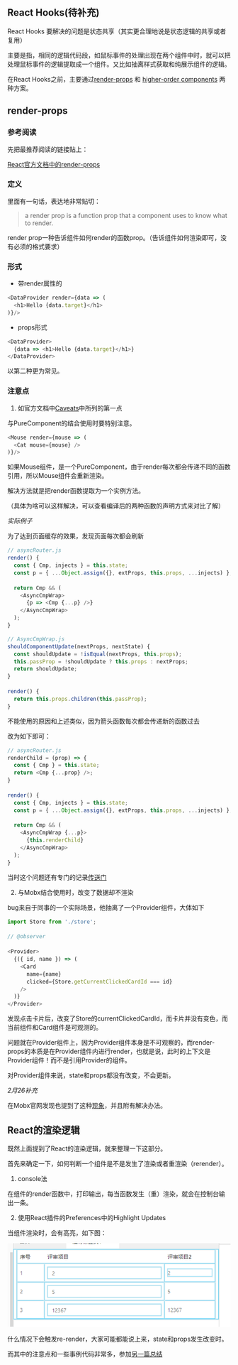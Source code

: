 ## React Hooks(待补充)

React Hooks 要解决的问题是状态共享（其实更合理地说是状态逻辑的共享或者复用）

主要是指，相同的逻辑代码段，如鼠标事件的处理出现在两个组件中时，就可以把处理鼠标事件的逻辑提取成一个组件。又比如抽离样式获取和纯展示组件的逻辑。

在React Hooks之前，主要通过[render-props](https://reactjs.org/docs/render-props.html) 和 [higher-order components](https://reactjs.org/docs/higher-order-components.html) 两种方案。

## render-props

### 参考阅读

先把最推荐阅读的链接贴上：

[React官方文档中的render-props](https://reactjs.org/docs/render-props.html)

### 定义

里面有一句话，表达地非常贴切：

> a render prop is a function prop that a component uses to know what to render.

render prop一种告诉组件如何render的函数prop。（告诉组件如何渲染即可，没有必须的格式要求）

### 形式

- 带render属性的

```js
<DataProvider render={data => (
  <h1>Hello {data.target}</h1>
)}/>
```

- props形式

```js
<DataProvider> 
  {data => <h1>Hello {data.target}</h1>}
</DataProvider>
```

以第二种更为常见。

### 注意点

1. 如官方文档中[Caveats](https://reactjs.org/docs/render-props.html#caveats)中所列的第一点

与PureComponent的结合使用时要特别注意。

```js
<Mouse render={mouse => (
  <Cat mouse={mouse} />
)}/>
```

如果Mouse组件，是一个PureComponent，由于render每次都会传递不同的函数引用，所以Mouse组件会重新渲染。

解决方法就是把render函数提取为一个实例方法。

（具体为啥可以这样解决，可以查看编译后的两种函数的声明方式来对比了解）


*实际例子*

为了达到页面缓存的效果，发现页面每次都会刷新

```js
// asyncRouter.js
render() {
  const { Cmp, injects } = this.state;
  const p = { ...Object.assign({}, extProps, this.props, ...injects) };

  return Cmp && (
    <AsyncCmpWrap>
      {p => <Cmp {...p} />}
    </AsyncCmpWrap>
  );
}
```

```js
// AsyncCmpWrap.js
shouldComponentUpdate(nextProps, nextState) {
  const shouldUpdate = !isEqual(nextProps, this.props);
  this.passProp = !shouldUpdate ? this.props : nextProps;
  return shouldUpdate;
}

render() {
  return this.props.children(this.passProp);
}
```

不能使用的原因和上述类似，因为箭头函数每次都会传递新的函数过去

改为如下即可：

```js
// asyncRouter.js
renderChild = (prop) => {
  const { Cmp } = this.state;
  return <Cmp {...prop} />;
}

render() {
  const { Cmp, injects } = this.state;
  const p = { ...Object.assign({}, extProps, this.props, ...injects) };

  return Cmp && (
    <AsyncCmpWrap {...p}>
      {this.renderChild}
    </AsyncCmpWrap>
  );
}
```

当时这个问题还有专门的记录[传送门](https://github.com/HuangQiii/Daily/blob/master/1220-render/1220-render.md)

2. 与Mobx结合使用时，改变了数据却不渲染

bug来自于同事的一个实际场景，他抽离了一个Provider组件，大体如下

```js
import Store from './store';

// @observer

<Provider>
  {({ id, name }) => (
    <Card
      name={name}
      clicked={Store.getCurrentClickedCardId === id}
    />
  )}
</Provider>
```

发现点击卡片后，改变了Store的currentClickedCardId，而卡片并没有变色，而当前组件和Card组件是可观测的。

问题就在Provider组件上，因为Provider组件本身是不可观察的，而render-props的本质是在Provider组件内进行render，也就是说，此时的上下文是Provider组件！而不是引用Provider的组件。

对Provider组件来说，state和props都没有改变，不会更新。

*2月26补充*

在Mobx官网发现也提到了这种[现象](https://cn.mobx.js.org/best/react.html#mobx-%E5%8F%AA%E4%BC%9A%E4%B8%BA%E6%95%B0%E6%8D%AE%E6%98%AF%E7%9B%B4%E6%8E%A5%E9%80%9A%E8%BF%87-render-%E5%AD%98%E5%8F%96%E7%9A%84-observer-%E7%BB%84%E4%BB%B6%E8%BF%9B%E8%A1%8C%E6%95%B0%E6%8D%AE%E8%BF%BD%E8%B8%AA)，并且附有解决办法。

## React的渲染逻辑

既然上面提到了React的渲染逻辑，就来整理一下这部分。

首先来确定一下，如何判断一个组件是不是发生了渲染或者重渲染（rerender）。

1. console法

在组件的render函数中，打印输出，每当函数发生（重）渲染，就会在控制台输出一条。

2. 使用React插件的Preferences中的Highlight Updates

当组件渲染时，会有高亮，如下图：

![highlight_updates](./pics/highlight_updates.png)

什么情况下会触发re-render，大家可能都能说上来，state和props发生改变时。

而其中的注意点和一些事例代码非常多，参加[另一篇总结](https://github.com/HuangQiii/Daily/blob/master/1220-render/1220-render.md#%E9%82%A3%E4%B9%88%E9%97%AE%E9%A2%98%E6%9D%A5%E4%BA%86react%E7%9A%84%E6%B8%B2%E6%9F%93%E5%88%B0%E5%BA%95%E5%8F%97%E5%88%B0%E5%93%AA%E4%BA%9B%E5%9B%A0%E7%B4%A0%E5%BD%B1%E5%93%8D%E5%91%A2)